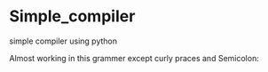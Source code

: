 # Simple_compiler
simple compiler using python

Almost working in this grammer except curly praces and Semicolon:



